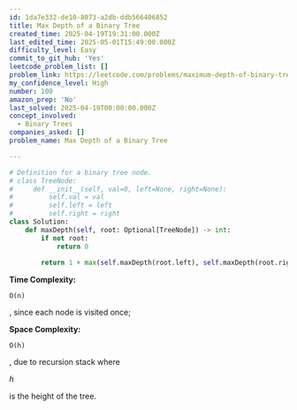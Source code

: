 ```yaml
---
id: 1da7e332-de10-8073-a2db-ddb566406852
title: Max Depth of a Binary Tree
created_time: 2025-04-19T19:31:00.000Z
last_edited_time: 2025-05-01T15:49:00.000Z
difficulty_level: Easy
commit_to_git_hub: 'Yes'
leetcode_problem_list: []
problem_link: https://leetcode.com/problems/maximum-depth-of-binary-tree/
my_confidence_level: High
number: 100
amazon_prep: 'No'
last_solved: 2025-04-19T00:00:00.000Z
concept_involved:
  - Binary Trees
companies_asked: []
problem_name: Max Depth of a Binary Tree

---
```


```python
# Definition for a binary tree node.
# class TreeNode:
#     def __init__(self, val=0, left=None, right=None):
#         self.val = val
#         self.left = left
#         self.right = right
class Solution:
    def maxDepth(self, root: Optional[TreeNode]) -> int:
        if not root: 
            return 0 
        
        return 1 + max(self.maxDepth(root.left), self.maxDepth(root.right))        
```

**Time Complexity:**

```plain text
O(n)
```

, since each node is visited once;

**Space Complexity:**

```plain text
O(h)
```

, due to recursion stack where

*h*

is the height of the tree.
